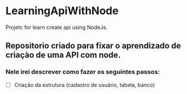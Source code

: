 # LearningApiWithNode
Projetc for learn create api using NodeJs. 


## Repositorio criado para fixar o aprendizado de criaçào de uma API com node.

### Nele irei descrever como fazer os seguintes passos:
 - [ ] Criação da estrutura (cadastro de usuário, tabela, banco)
